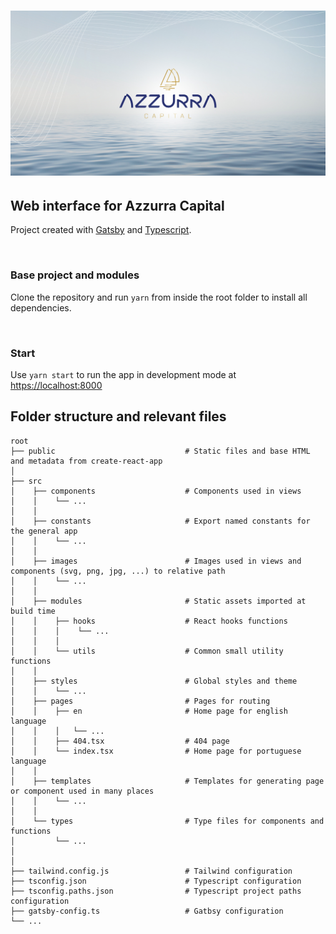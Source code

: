 <h1><img src="./static/images/azzurra__social-media.jpg" alt="Azzurra web interface"></h1>

## Web interface for Azzurra Capital

Project created with [Gatsby](https://www.gatsbyjs.com/) and [Typescript](https://www.typescriptlang.org/).

<br />

### Base project and modules

Clone the repository and run `yarn` from inside the root folder to install all dependencies.

<br />

### Start

Use `yarn start` to run the app in development mode at [https://localhost:8000](http://localhost:8000/)

## Folder structure and relevant files

    root
    ├── public                             # Static files and base HTML and metadata from create-react-app
    │
    ├── src
    │    ├── components                    # Components used in views
    │    │    └── ...
    │    │
    │    ├── constants                     # Export named constants for the general app
    │    │    └── ...
    │    │
    │    ├── images                        # Images used in views and components (svg, png, jpg, ...) to relative path
    │    │    └── ...
    │    │
    │    ├── modules                       # Static assets imported at build time
    │    │    ├── hooks                    # React hooks functions
    │    │    │    └── ...
    │    │    │
    │    │    └── utils                    # Common small utility functions
    │    │
    │    ├── styles                        # Global styles and theme
    │    │    └── ...
    │    ├── pages                         # Pages for routing
    │    │    ├── en                       # Home page for english language
    │    │    │   └── ...
    │    │    ├── 404.tsx                  # 404 page
    │    │    └── index.tsx                # Home page for portuguese language
    │    │
    │    ├── templates                     # Templates for generating page or component used in many places
    │    │    └── ...
    │    │
    │    └── types                         # Type files for components and functions
    │         └── ...
    │
    │    
    ├── tailwind.config.js                 # Tailwind configuration
    ├── tsconfig.json                      # Typescript configuration
    ├── tsconfig.paths.json                # Typescript project paths configuration
    ├── gatsby-config.ts                   # Gatbsy configuration
    └── ...

